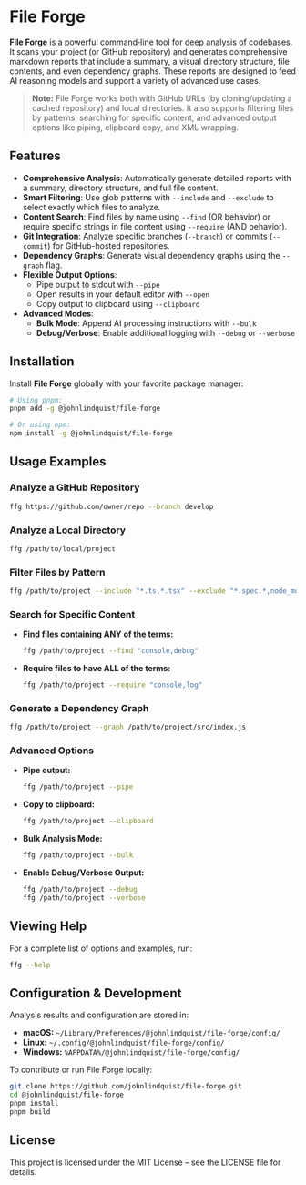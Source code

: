# File Forge

**File Forge** is a powerful command‑line tool for deep analysis of codebases. It scans your project (or GitHub repository) and generates comprehensive markdown reports that include a summary, a visual directory structure, file contents, and even dependency graphs. These reports are designed to feed AI reasoning models and support a variety of advanced use cases.

> **Note:** File Forge works both with GitHub URLs (by cloning/updating a cached repository) and local directories. It also supports filtering files by patterns, searching for specific content, and advanced output options like piping, clipboard copy, and XML wrapping.

## Features

- **Comprehensive Analysis**: Automatically generate detailed reports with a summary, directory structure, and full file content.
- **Smart Filtering**: Use glob patterns with `--include` and `--exclude` to select exactly which files to analyze.
- **Content Search**: Find files by name using `--find` (OR behavior) or require specific strings in file content using `--require` (AND behavior).
- **Git Integration**: Analyze specific branches (`--branch`) or commits (`--commit`) for GitHub-hosted repositories.
- **Dependency Graphs**: Generate visual dependency graphs using the `--graph` flag.
- **Flexible Output Options**: 
  - Pipe output to stdout with `--pipe`
  - Open results in your default editor with `--open`
  - Copy output to clipboard using `--clipboard`
- **Advanced Modes**:
  - **Bulk Mode**: Append AI processing instructions with `--bulk`
  - **Debug/Verbose**: Enable additional logging with `--debug` or `--verbose`

## Installation

Install **File Forge** globally with your favorite package manager:

```bash
# Using pnpm:
pnpm add -g @johnlindquist/file-forge

# Or using npm:
npm install -g @johnlindquist/file-forge
```

## Usage Examples

### Analyze a GitHub Repository
```bash
ffg https://github.com/owner/repo --branch develop
```

### Analyze a Local Directory
```bash
ffg /path/to/local/project
```

### Filter Files by Pattern
```bash
ffg /path/to/project --include "*.ts,*.tsx" --exclude "*.spec.*,node_modules"
```

### Search for Specific Content
- **Find files containing ANY of the terms:**
  ```bash
  ffg /path/to/project --find "console,debug"
  ```
- **Require files to have ALL of the terms:**
  ```bash
  ffg /path/to/project --require "console,log"
  ```

### Generate a Dependency Graph
```bash
ffg /path/to/project --graph /path/to/project/src/index.js
```

### Advanced Options
- **Pipe output:**
  ```bash
  ffg /path/to/project --pipe
  ```
- **Copy to clipboard:**
  ```bash
  ffg /path/to/project --clipboard
  ```
- **Bulk Analysis Mode:**
  ```bash
  ffg /path/to/project --bulk
  ```
- **Enable Debug/Verbose Output:**
  ```bash
  ffg /path/to/project --debug
  ffg /path/to/project --verbose
  ```

## Viewing Help

For a complete list of options and examples, run:
```bash
ffg --help
```

## Configuration & Development

Analysis results and configuration are stored in:
- **macOS:** `~/Library/Preferences/@johnlindquist/file-forge/config/`
- **Linux:** `~/.config/@johnlindquist/file-forge/config/`
- **Windows:** `%APPDATA%/@johnlindquist/file-forge/config/`

To contribute or run File Forge locally:
```bash
git clone https://github.com/johnlindquist/file-forge.git
cd @johnlindquist/file-forge
pnpm install
pnpm build
```

## License

This project is licensed under the MIT License – see the LICENSE file for details.